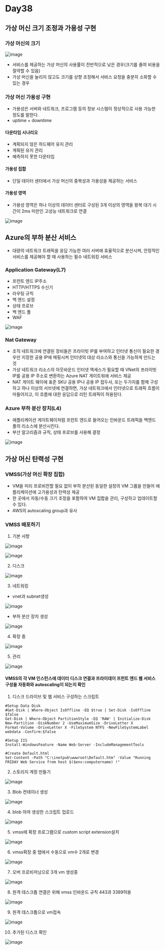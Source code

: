 # Day38

## 가상 머신 크기 조정과 가용성 구현

### 가상 머신의 크기 

![image](https://github.com/JoEunSae/Metanet-Internship/assets/83803199/9f01540d-2944-4308-a9e6-4e441d592530)

- 서비스를 제공하는 가상 머신의 사용률이 전반적으로 낮은 경우(크기를 줄여 비용을 절약할 수 있음)
- 가상 머신을 늘리지 않고도 크기를 상향 조정해서 서비스 요청을 충분히 소화할 수 있는 경우

### 가상 머신 가용성 구현
- 가용성은 서버와 네트워크, 프로그램 등의 정보 시스템이 정상적으로 사용 가능한 정도를 말한다.
- uptime + downtime

#### 다운타임 시나리오
- 계획되지 않은 하드웨어 유지 관리
- 계획된 유지 관리
- 예측하지 못한 다운타임


#### 가용성 집합
- 단일 데이터 센터에서 가상 머신의 중복성과 가용성을 제공하는 서비스

#### 가용성 영역
- 가용성 영역은 하나 이상의 데이터 센터로 구성된 3개 이상의 영역을 왕복 대기 시간이 2ms 미만인 고성능 네트워크로 연결

![image](https://github.com/JoEunSae/Metanet-Internship/assets/83803199/135bafae-9728-4548-be23-535504d26cb6)


## Azure의 부하 분산 서비스
- 대량의 네트워크 트래픽을 응답 가능한 여러 서버에 효율적으로 분산시켜, 안정적인 서비스를 제공해야 할 때 사용하는 필수 네트워킹 서비스

### Application Gateway(L7)
- 프런트 엔드 IP주소
- HTTP/HTTPS 수신기
- 라우팅 규칙
- 백 엔드 설정
- 상태 프로브
- 백 엔드 풀
- WAF

![image](https://github.com/JoEunSae/Metanet-Internship/assets/83803199/b615b7d5-79a8-4075-9d45-0bcf85f7d47d)

### Nat Gateway
- 조직 네트워크에 연결된 장비들은 프라이빗 IP를 부여하고 인터넷 통신이 필요한 경우만 지정한 공용 IP에 매핑시켜 인터넷의 대상 리소스와 통신을 가능하게 만드는 것
- 가상 네트워크 리소스의 아웃바운드 인터넷 액세스가 필요할 때 VNet의 프라이빗 IP를 공용 IP 주소로 변환하는 Azure NAT 게이트워에 서비스 제공
- NAT 게이트 웨이에 표준 SKU 공용 IP나 공용 IP 접두사, 또는 두가지를 함께 구성하고 하나 이상의 서브넷에 연결하면, 가상 네트워크에서 인터넷으로 트래픽 흐름이 마들어지고, 이 흐름에 대한 응답으로 리턴 트래픽이 허용된다.

### Azure 부하 분산 장치(L4)
- 애플리케이션 게이트웨이처럼 프런트 엔드로 들어오는 인바운드 트래픽을 백엔드 풀의 리소스에 분산시킨다.
- 부산 알고리즘과 규칙, 상태 프로브를 사용해 결정

![image](https://github.com/JoEunSae/Metanet-Internship/assets/83803199/11d733a1-504a-415e-8e7c-15fc9552809b)

## 가상 머신 탄력성 구현

### VMSS(가상 머신 확장 집합)
- VM을 미리 프로비전할 필요 없이 부하 분산된 동일한 설정의 VM 그룹을 만들어 애플리케이션에 고가용성과 탄력성 제공
- 한 곳에서 자동/수동 크기 조정을 포함하여 VM 집합을 관리, 구성하고 업데이트할 수 있다.
- AWS의 autoscaling group과 유사

### VMSS 배포하기

1. 기본 사항

![image](https://github.com/JoEunSae/Metanet-Internship/assets/83803199/47ff1462-8be7-4ee5-a77d-5b126d918d41)

![image](https://github.com/JoEunSae/Metanet-Internship/assets/83803199/870093cf-aadd-4df8-b167-27236813a319)

2. 디스크

![image](https://github.com/JoEunSae/Metanet-Internship/assets/83803199/c0f1a63c-d739-47be-aac2-4062c382aef2)

3. 네트워킹

- vnet과 subnet생성

![image](https://github.com/JoEunSae/Metanet-Internship/assets/83803199/311159aa-ad29-41a9-ace2-cad887f17e76)

- 부하 분산 장치 생성

![image](https://github.com/JoEunSae/Metanet-Internship/assets/83803199/0f44ba06-880b-4767-813a-c70cc62573a1)

4. 확장 중

![image](https://github.com/JoEunSae/Metanet-Internship/assets/83803199/45f5ace0-0808-4ec3-ba2d-5ca52232dd12)

5. 관리

![image](https://github.com/JoEunSae/Metanet-Internship/assets/83803199/77e834ba-b5e6-4aee-8c7a-51af1ed69492)

#### VMSS의 각 VM 인스턴스에 데이터 디스크 연결과 프라이데이 프런트 엔드 웹 서비스 구성을 자동화와 autoscaling이 되는지 확인

1. 디스크 드라이브 및 웹 서비스 구성하는 스크립트
```
#Setup Data Disk
#Get-Disk | Where-Object IsOffline -EQ $true | Set-Disk -IsOffline $false
Get-Disk | Where-Object PartitionStyle -EQ 'RAW' | Initialize-Disk
New-Partition -DiskNumber 2 -UseMaximumSize -DriveLetter X
Format-Volume -DriveLetter X -FileSystem NTFS -NewFileSystemLabel webdata -Confirm:$false

#Setup IIS
Install-WindowsFeature -Name Web-Server -IncludeManagementTools

#Create Default.html
Set-Content -Path "C:\inetpub\wwwroot\Default.htm" -Value "Running FRIDAY Web Service from host $($env:computername) !"
```

2. 스토리지 계정 만들기

![image](https://github.com/JoEunSae/Metanet-Internship/assets/83803199/3e3e5c4b-eb57-44b8-b8ab-6a301449f262)

3. Blob 컨테이너 생성

![image](https://github.com/JoEunSae/Metanet-Internship/assets/83803199/82b6612d-1edc-4a67-ae58-7a73f2052426)

4. blob 아까 생성한 스크립트 업로드

![image](https://github.com/JoEunSae/Metanet-Internship/assets/83803199/7937896c-8f74-4a9a-9a7d-e8cc2389675f)

5. vmss에 확장 프로그램으로 custom script extension설치

![image](https://github.com/JoEunSae/Metanet-Internship/assets/83803199/8b0b59f5-2ba8-45ba-804d-9ed395a11662)

6. vmss확장 중 탭에서 수동으로 vm수 2개로 변경

![image](https://github.com/JoEunSae/Metanet-Internship/assets/83803199/ccdbce55-6315-4046-be47-c8c6c1bdabd5)

7. 오버 프로비저닝으로 3개 vm 생성중

![image](https://github.com/JoEunSae/Metanet-Internship/assets/83803199/bc667ee6-edb5-4f66-b01c-9d1e5606b425)

8. 원격 데스크톱 연결은 위해 vmss 인바운드 규칙 443과 3389허용

![image](https://github.com/JoEunSae/Metanet-Internship/assets/83803199/9e9a816e-ac84-43a5-93c0-918191261245)

9. 원격 데스크톱으로 vm접속

![image](https://github.com/JoEunSae/Metanet-Internship/assets/83803199/c73737e5-da2f-46bc-90c0-177c110fc3f5)

10. 추가된 디스크 확인

![image](https://github.com/JoEunSae/Metanet-Internship/assets/83803199/ce2a0296-20e6-460e-9eb9-3843735de6bc)
